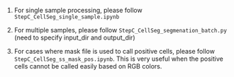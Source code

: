 1. For single sample processing, please follow `StepC_CellSeg_single_sample.ipynb`

2. For multiple samples, please follow `StepC_CellSeg_segmenation_batch.py` (need to specify input_dir and output_dir)

3. For cases where mask file is used to call positive cells, please follow `StepC_CellSeg_ss_mask_pos.ipynb`. This is very useful when the positive cells cannot be called easily based on RGB colors.

